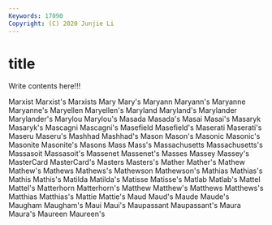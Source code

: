 ```yaml
---
Keywords: 17090
Copyright: (C) 2020 Junjie Li
---
```


# title

Write contents here!!!

Marxist 
Marxist's 
Marxists 
Mary 
Mary's 
Maryann
Maryann's 
Maryanne 
Maryanne's 
Maryellen 
Maryellen's 
Maryland 
Maryland's 
Marylander 
Marylander's 
Marylou
Marylou's 
Masada 
Masada's 
Masai 
Masai's 
Masaryk 
Masaryk's 
Mascagni 
Mascagni's 
Masefield
Masefield's 
Maserati 
Maserati's 
Maseru 
Maseru's 
Mashhad 
Mashhad's 
Mason 
Mason's 
Masonic
Masonic's 
Masonite 
Masonite's 
Masons 
Mass 
Mass's 
Massachusetts 
Massachusetts's 
Massasoit 
Massasoit's
Massenet 
Massenet's 
Masses 
Massey 
Massey's 
MasterCard 
MasterCard's 
Masters 
Masters's 
Mather
Mather's 
Mathew 
Mathew's 
Mathews 
Mathews's 
Mathewson 
Mathewson's 
Mathias 
Mathias's 
Mathis
Mathis's 
Matilda 
Matilda's 
Matisse 
Matisse's 
Matlab 
Matlab's 
Mattel 
Mattel's 
Matterhorn
Matterhorn's 
Matthew 
Matthew's 
Matthews 
Matthews's 
Matthias 
Matthias's 
Mattie 
Mattie's 
Maud
Maud's 
Maude 
Maude's 
Maugham 
Maugham's 
Maui 
Maui's 
Maupassant 
Maupassant's 
Maura
Maura's 
Maureen 
Maureen's 
